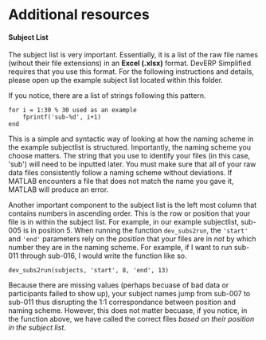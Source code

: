# Additional resources

#### **Subject List**

The subject list is very important. Essentially, it is a list of the raw file names (wihout their file extensions) in an **Excel (.xlsx)** format. DevERP Simplified requires that you use this format. For the following instructions and details, please open up the example subject list located within this folder.

If you notice, there are a list of strings following this pattern.

```
for i = 1:30 % 30 used as an example
    fprintf('sub-%d', i+1)
end
```
This is a simple and syntactic way of looking at how the naming scheme in the example subjectlist is structured. Importantly, the naming scheme you choose matters. The string that you use to identify your files (in this case, 'sub') will need to be inputted later. You must make sure that all of your raw data files consistently follow a naming scheme without deviations. If MATLAB encounters a file that does not match the name you gave it, MATLAB will produce an error.

Another important component to the subject list is the left most column that contains numbers in ascending order. This is the row or position that your file is in within the subject list. For example, in our example subjectlist, sub-005 is in position 5. When running the function `dev_subs2run`, the `'start'` and `'end'` parameters rely on the _position_ that your files are in _not_ by which number they are in the naming scheme. For example, if I want to run sub-011 through sub-016, I would write the function like so.
```
dev_subs2run(subjects, 'start', 8, 'end', 13)
```
Because there are missing values (perhaps becuase of bad data or participants failed to show up), your subject names jump from sub-007 to sub-011 thus disrupting the 1:1 correspondance between position and naming scheme. However, this does not matter becuase, if you notice, in the function above, we have called the correct files _based on their position in the subject list_. 


